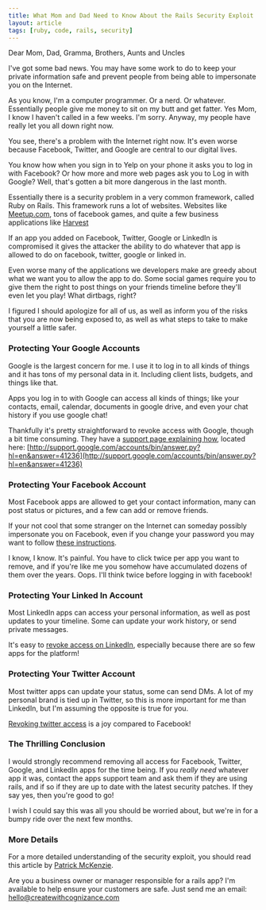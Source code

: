 ```yaml
---
title: What Mom and Dad Need to Know About the Rails Security Exploit
layout: article
tags: [ruby, code, rails, security]
---
```

Dear Mom, Dad, Gramma, Brothers, Aunts and Uncles

I've got some bad news. You may have some work to do to keep your private
information safe and prevent people from being able to impersonate you on the
Internet.

As you know, I'm a computer programmer. Or a nerd. Or whatever. Essentially
people give me money to sit on my butt and get fatter. Yes Mom, I know I haven't
called in a few weeks. I'm sorry. Anyway, my people have really let you all down
right now.

You see, there's a problem with the Internet right now. It's even worse because
Facebook, Twitter, and Google are central to our digital lives.

You know how when you sign in to Yelp on your phone it asks you to log in with
Facebook? Or how more and more web pages ask you to Log in with Google? Well,
that's gotten a bit more dangerous in the last month.

Essentially there is a security problem in a very common framework, called Ruby
on Rails. This framework runs a lot of websites. Websites like
[Meetup.com](http://meetup.com), tons of facebook games, and quite a few
business applications like [Harvest](http://www.getharvest.com/)

If an app you added on Facebook, Twitter, Google or LinkedIn is compromised it
gives the attacker the ability to do whatever that app is allowed to
do on facebook, twitter, google or linked in.

Even worse many of the applications we developers make are greedy about what we
want you to allow the app to do. Some social games require you to give them the
right to post things on your friends timeline before they'll even let you play!
What dirtbags, right?

I figured I should apologize for all of us, as well as inform
you of the risks that you are now being exposed to, as well as what steps to
take to make yourself a little safer.

### Protecting Your Google Accounts

Google is the largest concern for me. I use it to log in to all kinds of things
and it has tons of my personal data in it. Including client lists, budgets, and
things like that.

Apps you log in to with Google can access all kinds of things; like your
contacts, email, calendar, documents in google drive, and even
your chat history if you use google chat!


Thankfully it's pretty straightforward to revoke access with Google, though a
bit time consuming. They have a [support page explaining
how](http://support.google.com/accounts/bin/answer.py?hl=en&answer=41236),
located here:
[http://support.google.com/accounts/bin/answer.py?hl=en&answer=41236](http://support.google.com/accounts/bin/answer.py?hl=en&answer=41236)


### Protecting Your Facebook Account

Most Facebook apps are allowed to get your contact information, many can post
status or pictures, and a few can add or remove friends.

If your not cool that some stranger on the Internet can someday possibly
impersonate you on Facebook, even if you change your password you may want to
follow
[these
instructions](http://howto.cnet.com/8301-11310_39-57347928-285/how-to-revoke-facebook-app-permissions/).

I know, I know. It's painful. You have to click twice per app you want to
remove, and if you're like me you somehow have accumulated dozens of them over
the years. Oops. I'll think twice before logging in with facebook!

### Protecting Your Linked In Account

Most LinkedIn apps can access your personal information, as well as
post updates to your timeline. Some can update your work history, or send
private messages.

It's easy to [revoke access on
LinkedIn](http://www.linkedin.com/answers/using-linkedIn/ULI/868108-1020804),
especially because there are so few apps for the platform!


### Protecting Your Twitter Account

Most twitter apps can update your status, some can send DMs. A lot of my
personal brand is tied up in Twitter, so this is more important for me than
LinkedIn, but I'm assuming the opposite is true for you.

[Revoking twitter
access](https://support.twitter.com/articles/76052-how-to-connect-and-revoke-third-party-applications)
is a joy compared to Facebook!


### The Thrilling Conclusion

I would strongly recommend removing all access for Facebook, Twitter, Google,
and LinkedIn apps for the time being. If you *really need* whatever app it was,
contact the apps support team and ask them if they are using rails, and if so if
they are up to date with the latest security patches. If they say yes, then
you're good to go!

I wish I could say this was all you should be worried about, but we're in for a
bumpy ride over the next few months.

### More Details
For a more detailed understanding of the security exploit, you should read this
article by [Patrick
McKenzie](http://www.kalzumeus.com/2013/01/31/what-the-rails-security-issue-means-for-your-startup/).

<div class="call-to-action"><p>Are you a business owner or manager responsible
for a rails app? I'm available to help ensure your customers are safe. Just send
  me an email: <a href="mailto:
  hello@createwithcognizance.com">hello@createwithcognizance.com</a></p></div>

